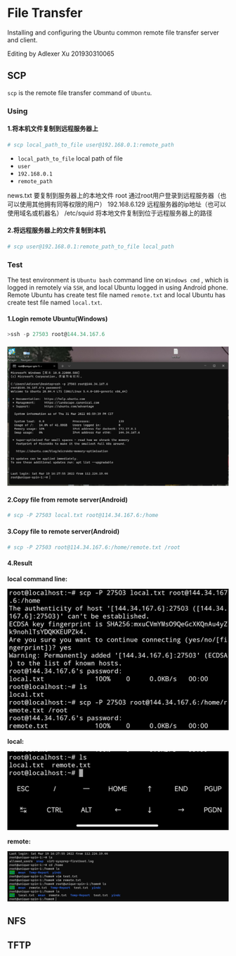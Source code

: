 # File Transfer

Installing and configuring the Ubuntu common remote file transfer server and client.

Editing by Adlexer Xu 201930310065

## SCP

`scp` is the remote file transfer command of `Ubuntu`.

### Using

#### 1.将本机文件复制到远程服务器上

```bash
# scp local_path_to_file user@192.168.0.1:remote_path
```

* `local_path_to_file` local path of file
* `user`
* `192.168.0.1`
* `remote_path`

news.txt 要复制到服务器上的本地文件
root 通过root用户登录到远程服务器（也可以使用其他拥有同等权限的用户）
192.168.6.129 远程服务器的ip地址（也可以使用域名或机器名）
/etc/squid 将本地文件复制到位于远程服务器上的路径

#### 2.将远程服务器上的文件复制到本机

```bash
# scp user@192.168.0.1:remote_path_to_file local_path 
```

### Test

The test environment is `Ubuntu bash` command line on `Windows cmd` , which is logged in remotely via `SSH`, and local Ubuntu logged in using Android phone. Remote Ubuntu has create test file named `remote.txt` and local Ubuntu has create test file named `local.txt`.

#### 1.Login remote Ubuntu(Windows)

```powershell
>ssh -p 27503 root@144.34.167.6
```

#### ![3-1-1](img/3-1-1.png)

#### 2.Copy file from remote server(Android)

```bash
# scp -P 27503 local.txt root@114.34.167.6:/home
```

#### 3.Copy file to remote server(Android)

```bash
# scp -P 27503 root@114.34.167.6:/home/remote.txt /root
```

#### 4.Result

**local command line:**

![3-1-4.jpg](img/3-1-4.jpg.png)

**local:**

![3-1-2](img/3-1-2.png)

**remote:**

![3-1-3](img/3-1-3.png)

## NFS



## TFTP



